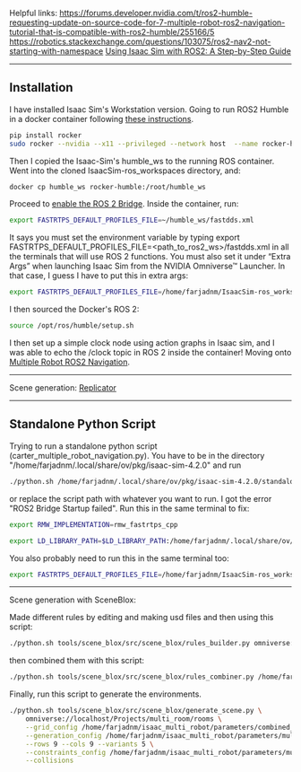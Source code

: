 Helpful links:
https://forums.developer.nvidia.com/t/ros2-humble-requesting-update-on-source-code-for-7-multiple-robot-ros2-navigation-tutorial-that-is-compatible-with-ros2-humble/255166/5
https://robotics.stackexchange.com/questions/103075/ros2-nav2-not-starting-with-namespace
[Using Isaac Sim with ROS2: A Step-by-Step Guide](https://www.youtube.com/watch?v=L1rpxRm0Q1w)

---
## Installation
I have installed Isaac Sim's Workstation version.
Going to run ROS2 Humble in a docker container following [these instructions](https://docs.omniverse.nvidia.com/isaacsim/latest/installation/install_ros.html#isaac-ros-docker).
```bash
pip install rocker
sudo rocker --nvidia --x11 --privileged --network host  --name rocker-humble osrf/ros:humble-desktop-full-jammy
```
Then I copied the Isaac-Sim's humble_ws to the running ROS container. Went into the cloned IsaacSim-ros_workspaces directory, and:
```bash
docker cp humble_ws rocker-humble:/root/humble_ws
```
Proceed to [enable the ROS 2 Bridge](https://docs.omniverse.nvidia.com/isaacsim/latest/installation/install_ros.html#isaac-sim-app-enable-ros). Inside the container, run:
```bash
export FASTRTPS_DEFAULT_PROFILES_FILE=~/humble_ws/fastdds.xml
```
It says you must set the environment variable by typing export FASTRTPS_DEFAULT_PROFILES_FILE=<path_to_ros2_ws>/fastdds.xml in all the terminals that will use ROS 2 functions. You must also set it under “Extra Args” when launching Isaac Sim from the NVIDIA Omniverse™ Launcher. In that case, I guess I have to put this in extra args:
```bash
export FASTRTPS_DEFAULT_PROFILES_FILE=/home/farjadnm/IsaacSim-ros_workspaces/humble_ws/fastdds.xml
``` 
I then sourced the Docker's ROS 2:
```bash
source /opt/ros/humble/setup.sh
```
I then set up a simple clock node using action graphs in Isaac sim, and I was able to echo the /clock topic in ROS 2 inside the container! Moving onto [Multiple Robot ROS2 Navigation](https://docs.omniverse.nvidia.com/isaacsim/latest/ros2_tutorials/tutorial_ros2_multi_navigation.html).

---

Scene generation: [Replicator](https://docs.omniverse.nvidia.com/isaacsim/latest/replicator_tutorials/tutorial_replicator_getting_started.html)

---

## Standalone Python Script
Trying to run a standalone python script (carter_multiple_robot_navigation.py). You have to be in the directory "/home/farjadnm/.local/share/ov/pkg/isaac-sim-4.2.0" and run
```bash
./python.sh /home/farjadnm/.local/share/ov/pkg/isaac-sim-4.2.0/standalone_examples/api/omni.isaac.ros2_bridge/carter_multiple_robot_navigation.py
```
or replace the script path with whatever you want to run. I got the error "ROS2 Bridge Startup failed". Run this in the same terminal to fix:
```bash
export RMW_IMPLEMENTATION=rmw_fastrtps_cpp

export LD_LIBRARY_PATH=$LD_LIBRARY_PATH:/home/farjadnm/.local/share/ov/pkg/isaac-sim-4.2.0/exts/omni.isaac.ros2_bridge/humble/lib
```
You also probably need to run this in the same terminal too:
```bash
export FASTRTPS_DEFAULT_PROFILES_FILE=/home/farjadnm/IsaacSim-ros_workspaces/humble_ws/fastdds.xml
```

---
Scene generation with SceneBlox:

Made different rules by editing and making usd files and then using this script:
```bash
./python.sh tools/scene_blox/src/scene_blox/rules_builder.py omniverse://localhost/Projects/multi_room/room_assets/wall_rules.usd /home/farjadnm/isaac_multi_robot/parameters/rules_wall_new.yaml 5
```
then combined them with this script:
```bash
./python.sh tools/scene_blox/src/scene_blox/rules_combiner.py /home/farjadnm/isaac_multi_robot/parameters/combined_rules_new.yaml --config_files /home/farjadnm/isaac_multi_robot/parameters/rules_cross_new.yaml /home/farjadnm/isaac_multi_robot/parameters/rules_corridor_new.yaml /home/farjadnm/isaac_multi_robot/parameters/rules_corner_new.yaml /home/farjadnm/isaac_multi_robot/parameters/rules_dead_end_new.yaml /home/farjadnm/isaac_multi_robot/parameters/rules_wall_new.yaml
```
Finally, run this script to generate the environments.
```bash
./python.sh tools/scene_blox/src/scene_blox/generate_scene.py \
    omniverse://localhost/Projects/multi_room/rooms \
    --grid_config /home/farjadnm/isaac_multi_robot/parameters/combined_rules_new.yaml \
    --generation_config /home/farjadnm/isaac_multi_robot/parameters/multi_room/generation.yaml \
    --rows 9 --cols 9 --variants 5 \
    --constraints_config /home/farjadnm/isaac_multi_robot/parameters/multi_room/constraints.yaml \
    --collisions
```